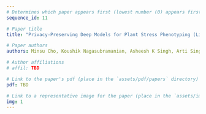 ```yaml
---
# Determines which paper appears first (lowest number (0) appears first)
sequence_id: 11

# Paper title
title: "Privacy-Preserving Deep Models for Plant Stress Phenotyping (Lightning)"

# Paper authors
authors: Minsu Cho, Koushik Nagasubramanian, Asheesh K Singh, Arti Singh, Baskar Ganapathysubramanian, Soumik Sarkar, Chinmay Hegde

# Author affiliations
# affil: TBD

# Link to the paper's pdf (place in the `assets/pdf/papers` directory)
pdf: TBD

# Link to a representative image for the paper (place in the `assets/img/papers` directory)
img: 1
---
```


